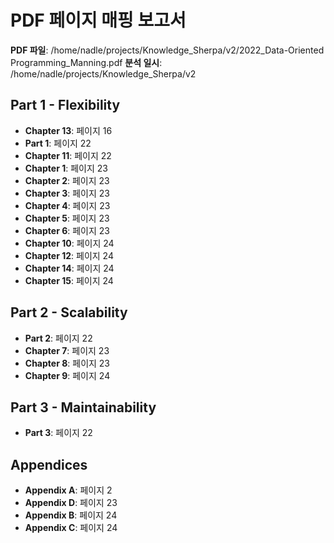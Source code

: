 # PDF 페이지 매핑 보고서

**PDF 파일**: /home/nadle/projects/Knowledge_Sherpa/v2/2022_Data-Oriented Programming_Manning.pdf
**분석 일시**: /home/nadle/projects/Knowledge_Sherpa/v2

## Part 1 - Flexibility

- **Chapter 13**: 페이지 16
- **Part 1**: 페이지 22
- **Chapter 11**: 페이지 22
- **Chapter 1**: 페이지 23
- **Chapter 2**: 페이지 23
- **Chapter 3**: 페이지 23
- **Chapter 4**: 페이지 23
- **Chapter 5**: 페이지 23
- **Chapter 6**: 페이지 23
- **Chapter 10**: 페이지 24
- **Chapter 12**: 페이지 24
- **Chapter 14**: 페이지 24
- **Chapter 15**: 페이지 24

## Part 2 - Scalability

- **Part 2**: 페이지 22
- **Chapter 7**: 페이지 23
- **Chapter 8**: 페이지 23
- **Chapter 9**: 페이지 24

## Part 3 - Maintainability

- **Part 3**: 페이지 22

## Appendices

- **Appendix A**: 페이지 2
- **Appendix D**: 페이지 23
- **Appendix B**: 페이지 24
- **Appendix C**: 페이지 24

